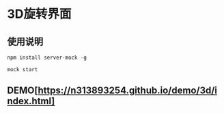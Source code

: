 # 3D旋转界面

## 使用说明

```
npm install server-mock -g

mock start
```

## DEMO[https://n313893254.github.io/demo/3d/index.html]
